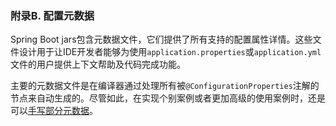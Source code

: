 ### 附录B. 配置元数据

Spring Boot jars包含元数据文件，它们提供了所有支持的配置属性详情。这些文件设计用于让IDE开发者能够为使用`application.properties`或`application.yml`文件的用户提供上下文帮助及代码完成功能。

主要的元数据文件是在编译器通过处理所有被`@ConfigurationProperties`注解的节点来自动生成的。尽管如此，在实现个别案例或者更加高级的使用案例时，还是可以[手写部分元数据](https://docs.spring.io/spring-boot/docs/2.0.0.RELEASE/reference/htmlsingle/#configuration-metadata-additional-metadata)。
